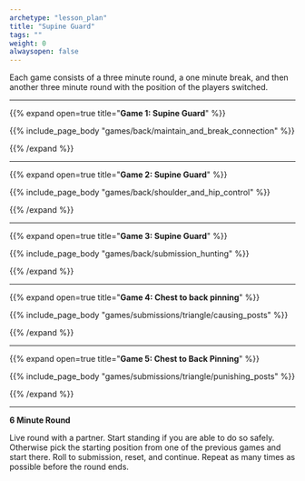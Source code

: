 ```yaml
--- 
archetype: "lesson_plan" 
title: "Supine Guard"
tags: ""
weight: 0
alwaysopen: false 
---
```




Each game consists of a three minute round, a one minute break, and then another three minute round with the position of the players switched. 

---
{{% expand open=true title="**Game 1: Supine Guard**" %}}

{{% include_page_body "games/back/maintain_and_break_connection" %}}

{{% /expand %}}

---
{{% expand open=true title="**Game 2: Supine Guard**" %}}

{{% include_page_body "games/back/shoulder_and_hip_control" %}}

{{% /expand %}}

---
{{% expand open=true title="**Game 3: Supine Guard**" %}}

{{% include_page_body "games/back/submission_hunting" %}}

{{% /expand %}}

---
{{% expand open=true title="**Game 4: Chest to back pinning**" %}}

{{% include_page_body "games/submissions/triangle/causing_posts" %}}

{{% /expand %}}

---
{{% expand open=true title="**Game 5: Chest to Back Pinning**" %}}


{{% include_page_body "games/submissions/triangle/punishing_posts" %}}

{{% /expand %}}

---
**6 Minute Round**

Live round with a partner. Start standing if you are able to do so safely. Otherwise pick the starting position from one of the previous games and start there. Roll to submission, reset, and continue. Repeat as many times as possible before the round ends. 



